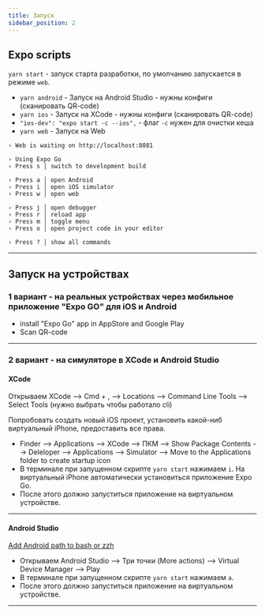 ```yaml
---
title: Запуск
sidebar_position: 2
---
```


## Expo scripts

```yarn start``` - запуск старта разработки, по умолчанию запускается в режиме `web`.

- `yarn android` - Запуск на Android Studio - нужны конфиги (сканировать QR-code)
- `yarn ios` - Запуск на XCode - нужны конфиги (сканировать QR-code)
- `"ios-dev": "expo start -c --ios",` - флаг `-c` нужен для очистки кеша
- `yarn web` - Запуск на Web

```
› Web is waiting on http://localhost:8081

› Using Expo Go
› Press s │ switch to development build

› Press a │ open Android
› Press i │ open iOS simulator
› Press w │ open web

› Press j │ open debugger
› Press r │ reload app
› Press m │ toggle menu
› Press o │ open project code in your editor

› Press ? │ show all commands
```

---

## Запуск на устройствах

### 1 вариант - на реальных устройствах через мобильное приложение "Expo GO" для iOS и Android

- install "Expo Go" app in AppStore and Google Play
- Scan QR-code

---

### 2 вариант - на симуляторе в XCode и Android Studio

#### XCode

Открываем XCode --> Cmd + , --> Locations --> Command Line Tools --> Select Tools (нужно выбрать чтобы работало cli)

Попробовать создать новый iOS проект, установить какой-ниб виртуальный iPhone, предоставить все права.

- Finder --> Applications --> XCode --> ПКМ --> Show Package Contents --> Deleloper --> Applications --> Simulator --> Move to the Applications folder to create startup icon
- В терминале при запущенном скрипте `yarn start` нажимаем `i`. На виртуальный iPhone автоматически установиться приложение Expo Go.
- После этого должно запуститься приложение на виртуальном устройстве.

---

#### Android Studio

[Add Android path to bash or zzh](https://docs.expo.dev/workflow/android-studio-emulator/)

- Открываем Android Studio --> Три точки (More actions) --> Virtual Device Manager --> Play
- В терминале при запущенном скрипте `yarn start` нажимаем `a`. 
- После этого должно запуститься приложение на виртуальном устройстве.

---
